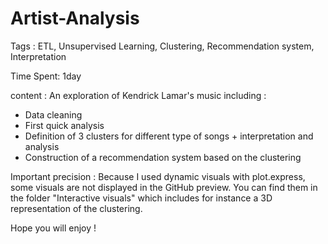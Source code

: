 # Artist-Analysis
Tags : ETL, Unsupervised Learning, Clustering, Recommendation system, Interpretation

Time Spent: 1day

 content : An exploration of Kendrick Lamar's music including : 
- Data cleaning
- First quick analysis
- Definition of 3 clusters for different type of songs + interpretation and analysis 
- Construction of a recommendation system based on the clustering

Important precision : 
Because I used dynamic visuals with plot.express, some visuals are not displayed in the GitHub preview. You can find them in the folder "Interactive visuals" which includes for instance a 3D representation of the clustering. 

Hope you will enjoy !

